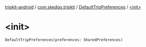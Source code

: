 [tripkit-android](../../index.md) / [com.skedgo.tripkit](../index.md) / [DefaultTripPreferences](index.md) / [&lt;init&gt;](./-init-.md)

# &lt;init&gt;

`DefaultTripPreferences(preferences: SharedPreferences)`
